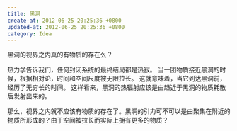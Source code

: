 ```yaml
---
title: 黑洞
create-at: 2012-06-25 20:25:36 +0800
updated-at: 2012-06-25 20:25:36 +0800
category: Idea
---
```


黑洞的视界之内真的有物质的存在么？

热力学告诉我们，任何封闭系统的最终结局都是热寂。
当一团物质接近黑洞的时候，根据相对论，时间和空间尺度被无限拉长。
这就意味着，当它到达黑洞前，经历了无穷长的时间。
这样看来，黑洞的热辐射应该是由趋近于黑洞的物质耗散后发射出来的。

那么，视界之内就不应该有物质的存在了。黑洞的引力可不可以是由聚集在附近的物质所形成的？由于空间被拉长而实际上拥有更多的物质？
